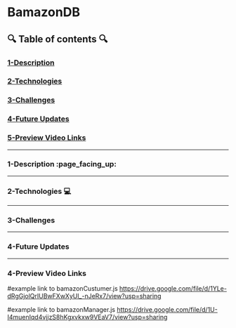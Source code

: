 # BamazonDB

## :mag: Table of contents :mag:

### [1-Description](https://github.com/DrWood89/BamazonDB#1-description-page_facing_up)
### [2-Technologies](https://github.com/DrWood89/BamazonDB#2-technologies-computer)
### [3-Challenges](https://github.com/DrWood89/BamazonDB#3-challenges)
### [4-Future Updates](https://github.com/DrWood89/BamazonDB#4-future-updates)
### [5-Preview Video Links](https://github.com/DrWood89/BamazonDB#5-preview-video-links)

---
### 1-Description :page\_facing\_up:

---
### 2-Technologies  :computer:

---
### 3-Challenges 

---
### 4-Future Updates

---
### 4-Preview Video Links

#example link to bamazonCustumer.js
https://drive.google.com/file/d/1YLe-dRgGjolQrIUBwFXwXyUl_-nJeRx7/view?usp=sharing

#example link to bamazonManager.js
https://drive.google.com/file/d/1U-I4muenIqd4vjjzS8hKgxvkxw9VEaV7/view?usp=sharing
